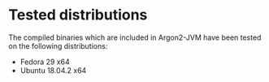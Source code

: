 # Tested distributions

The compiled binaries which are included in Argon2-JVM have been tested on the following distributions:

* Fedora 29 x64
* Ubuntu 18.04.2 x64
